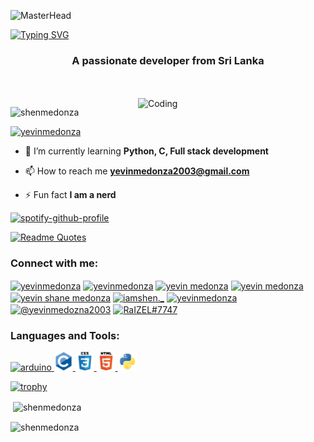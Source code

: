 ![MasterHead]([https://i.pinimg.com/originals/67/ba/e3/67bae3d1e0e6cf660ee6d259b88d2a76.gif](https://media.tenor.com/GfSX-u7VGM4AAAAM/coding.gif))

[![Typing SVG](https://readme-typing-svg.demolab.com?vcenter=true&font=Fira+Code&size=45&pause=1000&color=ACF71A&width=570&height=200&lines=HI!+I'm+Yevin+Medonza)](https://git.io/typing-svg)
<h3 align="center">A passionate developer from Sri Lanka</h3><br><br>
<img align="right" alt="Coding" width="300" src="https://i.pinimg.com/originals/9e/28/f6/9e28f6a8caf98f24f5b14ad0ec4d03bf.gif">

<p align="left"> <img src="https://komarev.com/ghpvc/?username=shenmedonza&label=Profile%20views&color=0e75b6&style=flat" alt="shenmedonza" /> </p>

<p align="left"> <a href="https://twitter.com/yevinmedonza" target="blank"><img src="https://img.shields.io/twitter/follow/yevinmedonza?logo=twitter&style=for-the-badge" alt="yevinmedonza" /></a> </p>

- 🌱 I’m currently learning **Python, C, Full stack development**

- 📫 How to reach me **yevinmedonza2003@gmail.com**

- ⚡ Fun fact **I am a nerd**

[![spotify-github-profile](https://spotify-github-profile.vercel.app/api/view?uid=312pvvm2cghozc4tfsaiz4ebkxe4&cover_image=true&theme=natemoo-re&show_offline=false&bar_color=53b14f&bar_color_cover=false)](https://github.com/kittinan/spotify-github-profile)

[![Readme Quotes](https://quotes-github-readme.vercel.app/api?type=horizontal&theme=dark)](https://github.com/piyushsuthar/github-readme-quotes)



<h3 align="left">Connect with me:</h3>
<p align="left">
<a href="https://dev.to/yevinmedonza" target="blank"><img align="center" src="https://raw.githubusercontent.com/rahuldkjain/github-profile-readme-generator/master/src/images/icons/Social/devto.svg" alt="yevinmedonza" height="20" width="30" /></a>
<a href="https://twitter.com/yevinmedonza" target="blank"><img align="center" src="https://raw.githubusercontent.com/rahuldkjain/github-profile-readme-generator/master/src/images/icons/Social/twitter.svg" alt="yevinmedonza" height="20" width="30" /></a>
<a href="https://linkedin.com/in/yevin medonza" target="blank"><img align="center" src="https://raw.githubusercontent.com/rahuldkjain/github-profile-readme-generator/master/src/images/icons/Social/linked-in-alt.svg" alt="yevin medonza" height="20" width="30" /></a>
<a href="https://stackoverflow.com/users/yevin medonza" target="blank"><img align="center" src="https://raw.githubusercontent.com/rahuldkjain/github-profile-readme-generator/master/src/images/icons/Social/stack-overflow.svg" alt="yevin medonza" height="20" width="30" /></a>
<a href="https://fb.com/yevin shane medonza" target="blank"><img align="center" src="https://raw.githubusercontent.com/rahuldkjain/github-profile-readme-generator/master/src/images/icons/Social/facebook.svg" alt="yevin shane medonza" height="20" width="30" /></a>
<a href="https://instagram.com/iamshen._" target="blank"><img align="center" src="https://raw.githubusercontent.com/rahuldkjain/github-profile-readme-generator/master/src/images/icons/Social/instagram.svg" alt="iamshen._" height="20" width="30" /></a>
<a href="https://dribbble.com/yevinmedonza" target="blank"><img align="center" src="https://raw.githubusercontent.com/rahuldkjain/github-profile-readme-generator/master/src/images/icons/Social/dribbble.svg" alt="yevinmedonza" height="20" width="30" /></a>
<a href="https://medium.com/@yevinmedozna2003" target="blank"><img align="center" src="https://raw.githubusercontent.com/rahuldkjain/github-profile-readme-generator/master/src/images/icons/Social/medium.svg" alt="@yevinmedozna2003" height="20" width="30" /></a>
<a href="https://discord.gg/RaIZEL#7747" target="blank"><img align="center" src="https://raw.githubusercontent.com/rahuldkjain/github-profile-readme-generator/master/src/images/icons/Social/discord.svg" alt="RaIZEL#7747" height="20" width="30" /></a>
</p>


<h3 align="left">Languages and Tools:</h3>
<p align="left"> <a href="https://www.arduino.cc/" target="_blank" rel="noreferrer"> <img src="https://cdn.worldvectorlogo.com/logos/arduino-1.svg" alt="arduino" width="30" height="30"/> </a> <a href="https://www.cprogramming.com/" target="_blank" rel="noreferrer"> <img src="https://raw.githubusercontent.com/devicons/devicon/master/icons/c/c-original.svg" alt="c" width="30" height="30"/> </a> <a href="https://www.w3schools.com/css/" target="_blank" rel="noreferrer"> <img src="https://raw.githubusercontent.com/devicons/devicon/master/icons/css3/css3-original-wordmark.svg" alt="css3" width="30" height="30"/> </a> <a href="https://www.w3.org/html/" target="_blank" rel="noreferrer"> <img src="https://raw.githubusercontent.com/devicons/devicon/master/icons/html5/html5-original-wordmark.svg" alt="html5" width="30" height="30"/> </a> <a href="https://www.python.org" target="_blank" rel="noreferrer"> <img src="https://raw.githubusercontent.com/devicons/devicon/master/icons/python/python-original.svg" alt="python" width="30" height="30"/> </a> </p>

[![trophy](https://github-profile-trophy.vercel.app/?username=ShenMedonza&theme=onedark)](https://github.com/ryo-ma/github-profile-trophy)



<p>&nbsp;<img align="center" src="https://github-readme-stats.vercel.app/api?username=shenmedonza&show_icons=true&locale=en" alt="shenmedonza" /></p>

<p><img align="center" src="https://github-readme-streak-stats.herokuapp.com/?user=shenmedonza&" alt="shenmedonza" /></p>

